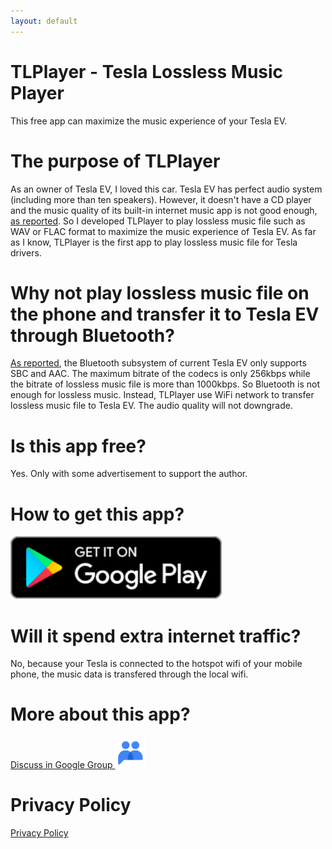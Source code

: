 ```yaml
---
layout: default
---
```


# TLPlayer - Tesla Lossless Music Player

This free app can maximize the music experience of your Tesla EV.

# The purpose of TLPlayer

As an owner of Tesla EV, I loved this car. Tesla EV has perfect audio system (including more than ten speakers).
However, it doesn't have a CD player and the music quality of its built-in internet music app is not good enough, 
<a href="https://www.notateslaapp.com/news/1111/apple-music-audio-quality-in-your-tesla-compared-to-spotify-and-tidal">as reported</a>.
So I developed TLPlayer to play lossless music file such as WAV or FLAC format to maximize the music experience of Tesla EV.
As far as I know, TLPlayer is the first app to play lossless music file for Tesla drivers.

# Why not play lossless music file on the phone and transfer it to Tesla EV through Bluetooth?
<a href="https://undecidedmf.com/episodes/tesla-model-3-audio-system-review">As reported</a>, the Bluetooth subsystem of current Tesla EV only supports SBC and AAC.
The maximum bitrate of the codecs is only 256kbps while the bitrate of lossless music file is more than 1000kbps. So Bluetooth is not enough for lossless music.
Instead, TLPlayer use WiFi network to transfer lossless music file to Tesla EV. The audio quality will not downgrade.

# Is this app free?

Yes. Only with some advertisement to support the author.

# How to get this app?

<a href ="https://play.google.com/store/apps/details?id=com.tlplayer&referrer=utm_source%3Dgithub%26utm_medium%3Dorganic"><img src="./google-play-badge.svg" height="100px"></a>

# Will it spend extra internet traffic?

No, because your Tesla is connected to the hotspot wifi of your mobile phone, the music data is transfered through the local wifi. 

# More about this app?

<a href ="https://groups.google.com/g/tesla-lossless-music-player" target="_blank">Discuss in Google Group <img src="group.png" height=50px></a>

# Privacy Policy

<a href ="https://sites.google.com/view/tlplayer/home" target="_blank">Privacy Policy</a>